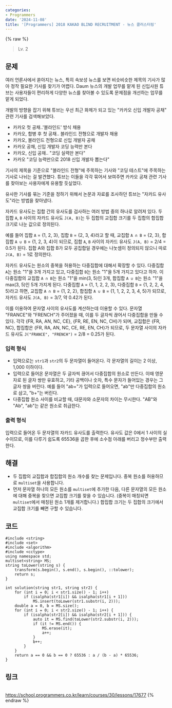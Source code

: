 ```yaml
---
categories:
- Programmers
date: '2024-11-08'
title: '[Programmers] 2018 KAKAO BLIND RECRUITMENT - 뉴스 클러스터링'
---
```


{% raw %}
> Lv. 2<br>

## 문제
여러 언론사에서 쏟아지는 뉴스, 특히 속보성 뉴스를 보면 비슷비슷한 제목의 기사가 많아 정작 필요한 기사를 찾기가 어렵다. Daum 뉴스의 개발 업무를 맡게 된 신입사원 튜브는 사용자들이 편리하게 다양한 뉴스를 찾아볼 수 있도록 문제점을 개선하는 업무를 맡게 되었다.

개발의 방향을 잡기 위해 튜브는 우선 최근 화제가 되고 있는 "카카오 신입 개발자 공채" 관련 기사를 검색해보았다.

-   카카오 첫 공채..'블라인드' 방식 채용
-   카카오, 합병 후 첫 공채.. 블라인드 전형으로 개발자 채용
-   카카오, 블라인드 전형으로 신입 개발자 공채
-   카카오 공채, 신입 개발자 코딩 능력만 본다
-   카카오, 신입 공채.. "코딩 실력만 본다"
-   카카오 "코딩 능력만으로 2018 신입 개발자 뽑는다"

기사의 제목을 기준으로 "블라인드 전형"에 주목하는 기사와 "코딩 테스트"에 주목하는 기사로 나뉘는 걸 발견했다. 튜브는 이들을 각각 묶어서 보여주면 카카오 공채 관련 기사를 찾아보는 사용자에게 유용할 듯싶었다.

유사한 기사를 묶는 기준을 정하기 위해서 논문과 자료를 조사하던 튜브는 "자카드 유사도"라는 방법을 찾아냈다.

자카드 유사도는 집합 간의 유사도를 검사하는 여러 방법 중의 하나로 알려져 있다. 두 집합  `A`,  `B`  사이의 자카드 유사도  `J(A, B)`는 두 집합의 교집합 크기를 두 집합의 합집합 크기로 나눈 값으로 정의된다.

예를 들어 집합  `A`  = {1, 2, 3}, 집합  `B`  = {2, 3, 4}라고 할 때, 교집합  `A ∩ B`  = {2, 3}, 합집합  `A ∪ B`  = {1, 2, 3, 4}이 되므로, 집합  `A`,  `B`  사이의 자카드 유사도  `J(A, B)`  = 2/4 = 0.5가 된다. 집합 A와 집합 B가 모두 공집합일 경우에는 나눗셈이 정의되지 않으니 따로  `J(A, B)`  = 1로 정의한다.

자카드 유사도는 원소의 중복을 허용하는 다중집합에 대해서 확장할 수 있다. 다중집합  `A`는 원소 "1"을 3개 가지고 있고, 다중집합  `B`는 원소 "1"을 5개 가지고 있다고 하자. 이 다중집합의 교집합  `A ∩ B`는 원소 "1"을 min(3, 5)인 3개, 합집합  `A ∪ B`는 원소 "1"을 max(3, 5)인 5개 가지게 된다. 다중집합  `A`  = {1, 1, 2, 2, 3}, 다중집합  `B`  = {1, 2, 2, 4, 5}라고 하면, 교집합  `A ∩ B`  = {1, 2, 2}, 합집합  `A ∪ B`  = {1, 1, 2, 2, 3, 4, 5}가 되므로, 자카드 유사도  `J(A, B)`  = 3/7, 약 0.42가 된다.

이를 이용하여 문자열 사이의 유사도를 계산하는데 이용할 수 있다. 문자열 "FRANCE"와 "FRENCH"가 주어졌을 때, 이를 두 글자씩 끊어서 다중집합을 만들 수 있다. 각각 {FR, RA, AN, NC, CE}, {FR, RE, EN, NC, CH}가 되며, 교집합은 {FR, NC}, 합집합은 {FR, RA, AN, NC, CE, RE, EN, CH}가 되므로, 두 문자열 사이의 자카드 유사도  `J("FRANCE", "FRENCH")`  = 2/8 = 0.25가 된다.

### 입력 형식
-   입력으로는  `str1`과  `str2`의 두 문자열이 들어온다. 각 문자열의 길이는 2 이상, 1,000 이하이다.
-   입력으로 들어온 문자열은 두 글자씩 끊어서 다중집합의 원소로 만든다. 이때 영문자로 된 글자 쌍만 유효하고, 기타 공백이나 숫자, 특수 문자가 들어있는 경우는 그 글자 쌍을 버린다. 예를 들어 "ab+"가 입력으로 들어오면, "ab"만 다중집합의 원소로 삼고, "b+"는 버린다.
-   다중집합 원소 사이를 비교할 때, 대문자와 소문자의 차이는 무시한다. "AB"와 "Ab", "ab"는 같은 원소로 취급한다.

### 출력 형식
입력으로 들어온 두 문자열의 자카드 유사도를 출력한다. 유사도 값은 0에서 1 사이의 실수이므로, 이를 다루기 쉽도록 65536을 곱한 후에 소수점 아래를 버리고 정수부만 출력한다.

## 해결
- 두 집합의 교집합과 합집합의 원소 개수를 찾는 문제입니다. 중복 원소를 허용하므로 `multiset`을 사용합니다.
- 먼저 문자열 하나의 모든 원소를 `multiset`에 추가한 다음, 다른 문자열의 모든 원소에 대해 중복을 찾으면 교집합 크기를 찾을 수 있습니다. (중복이 매칭되면 `multiset`에서 매칭된 원소 1개를 제거합니다.) 합집합 크기는 두 집합의 크기에서 교집합 크기를 빼면 구할 수 있습니다.

## 코드
```
#include <string>
#include <set>
#include <algorithm>
#include <cctype>
using namespace std;
multiset<string> MS;
string toLower(string s) {
    transform(s.begin(), s.end(), s.begin(), ::tolower);
    return s;
}

int solution(string str1, string str2) {
    for (int i = 0; i < str1.size() - 1; i++)
        if (isalpha(str1[i]) && isalpha(str1[i + 1]))
            MS.insert(toLower(str1.substr(i, 2)));
    double a = 0, b = MS.size();
    for (int i = 0; i < str2.size() - 1; i++) {
        if (isalpha(str2[i]) && isalpha(str2[i + 1])) {
            auto it = MS.find(toLower(str2.substr(i, 2)));
            if (it != MS.end()) {
                MS.erase(it);
                a++;
            }
            b++;
        }
    }
    return a == 0 && b == 0 ? 65536 : a / (b - a) * 65536;
}
```

## 링크
<br>https://school.programmers.co.kr/learn/courses/30/lessons/17677
{% endraw %}